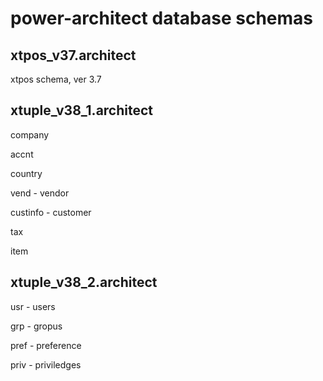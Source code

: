 power-architect database schemas
===============================


xtpos_v37.architect 
--------------------

xtpos schema, ver 3.7


xtuple_v38_1.architect 
-------------------------

company

accnt

country

vend - vendor

custinfo - customer

tax

item


xtuple_v38_2.architect
-----------------------

usr - users

grp - gropus

pref - preference

priv - priviledges
